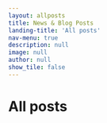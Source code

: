 ```yaml
---
layout: allposts
title: News & Blog Posts
landing-title: 'All posts'
nav-menu: true
description: null
image: null
author: null
show_tile: false
---
```


<h1>All posts</h1>
